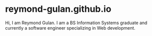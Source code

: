 # reymond-gulan.github.io
Hi, I am Reymond Gulan. I am a BS Information Systems graduate and currently a software engineer specializing in Web development.
